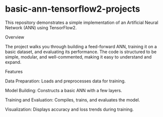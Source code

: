 # basic-ann-tensorflow2-projects
This repository demonstrates a simple implementation of an Artificial Neural Network (ANN) using TensorFlow2.

Overview

The project walks you through building a feed-forward ANN, training it on a basic dataset, and evaluating its performance. The code is structured to be simple, modular, and well-commented, making it easy to understand and expand.

Features

Data Preparation: Loads and preprocesses data for training.

Model Building: Constructs a basic ANN with a few layers.

Training and Evaluation: Compiles, trains, and evaluates the model.

Visualization: Displays accuracy and loss trends during training.
